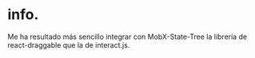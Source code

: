 # info.
Me ha resultado más sencillo integrar con MobX-State-Tree la librería de react-draggable que la de interact.js. 
